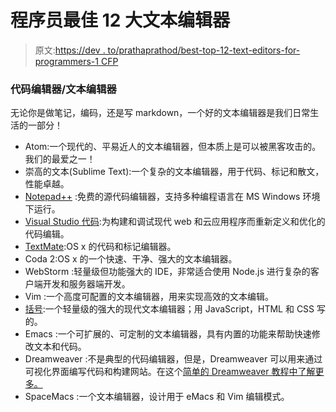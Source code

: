# 程序员最佳 12 大文本编辑器

> 原文:[https://dev . to/prathaprathod/best-top-12-text-editors-for-programmers-1 CFP](https://dev.to/prathaprathod/best-top-12-text-editors-for-programmers-1cfp)

### [](#code-editorstext-editors)代码编辑器/文本编辑器

无论你是做笔记，编码，还是写 markdown，一个好的文本编辑器是我们日常生活的一部分！

*   Atom:一个现代的、平易近人的文本编辑器，但本质上是可以被黑客攻击的。我们的最爱之一！
*   崇高的文本(Sublime Text):一个复杂的文本编辑器，用于代码、标记和散文，性能卓越。
*   [Notepad++](https://notepad-plus-plus.org/) :免费的源代码编辑器，支持多种编程语言在 MS Windows 环境下运行。
*   [Visual Studio 代码](https://code.visualstudio.com/):为构建和调试现代 web 和云应用程序而重新定义和优化的代码编辑。
*   [TextMate](https://macromates.com/):OS x 的代码和标记编辑器。
*   Coda 2:OS x 的一个快速、干净、强大的文本编辑器。
*   WebStorm :轻量级但功能强大的 IDE，非常适合使用 Node.js 进行复杂的客户端开发和服务器端开发。
*   Vim :一个高度可配置的文本编辑器，用来实现高效的文本编辑。
*   [括号](http://brackets.io/):一个轻量级的强大的现代文本编辑器；用 JavaScript，HTML 和 CSS 写的。
*   Emacs :一个可扩展的、可定制的文本编辑器，具有内置的功能来帮助快速修改文本和代码。
*   Dreamweaver :不是典型的代码编辑器，但是，Dreamweaver 可以用来通过可视化界面编写代码和构建网站。在这个[简单的 Dreamweaver 教程中了解更多。](https://websitesetup.org/dreamweaver-tutorial/)
*   SpaceMacs :一个文本编辑器，设计用于 eMacs 和 Vim 编辑模式。